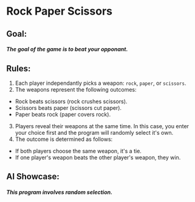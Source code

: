 # Rock Paper Scissors

## Goal:
##### The goal of the game is to beat your opponant.

## Rules:
1. Each player independantly picks a weapon: `rock`, `paper`, or `scissors`.
2. The weapons represent the following outcomes:
  - Rock beats scissors (rock crushes scissors).
  - Scissors beats paper (scissors cut paper).
  - Paper beats rock (paper covers rock).
3. Players reveal their weapons at the same time. In this case, you enter your choice first and the program will randomly select it's own.
4. The outcome is determined as follows:
  - If both players choose the same weapon, it's a tie.
  - If one player's weapon beats the other player's weapon, they win.

## AI Showcase:
##### This program involves random selection. 